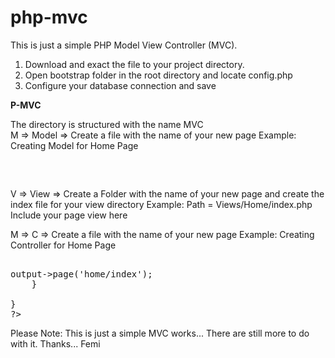 # php-mvc
This is just a simple PHP Model View Controller (MVC).

1. Download and exact the file to your project directory.
2. Open bootstrap folder in the root directory and locate config.php
3. Configure your database connection and save

<b style="red">P-MVC</b>
<div><span> The directory is structured with the name MVC</span></div>
M => Model => Create a file with the name of your new page
Example: Creating Model for Home Page

<pre>
<!-- language: php -->
<?php
class HomeModel extends Model {

    function __construct() {
        parent::__construct();
    }

}
?>
</pre>

V => View => Create a Folder with the name of your new page and create the index file for your view directory
Example: Path = Views/Home/index.php
Include your page view here

M => C => Create a file with the name of your new page
Example: Creating Controller for Home Page
<pre>
<!-- language: php -->
<?php
class Home extends Controller {

    function __construct() {
        parent::__construct();
    }
    
    public function index(){
        $this->output->page('home/index');
    }

}
?>
</pre>
Please Note: This is just a simple MVC works... There are still more to do with it.
Thanks... Femi


